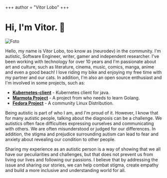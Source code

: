 +++
author = "Vitor Lobo"
+++

# Hi, I'm Vitor. 👋

![Foto](https://raw.githubusercontent.com/lobocode/lobocode.github.io/main/post/images/eu.jpg#floatleftavatar)

Hello, my name is Vitor Lobo, too know as (neurodev) in the community. I'm autistic, Software Engineer, writer, gamer and independent researcher. I've been working with technology for over 10 years and I'm passionate about art and culture, such as literature, cinema, music, comics, manga, anime and even a good beach! I love riding my bike and enjoying my free time with my partner and our cats. In addition, I'm also an open source enthusiast and I'm involved in some projects, such as:

* **[Kubernetes-client](https://github.com/kubernetes-client/java)** - Kubernetes client for java.
* **[Marmota Project](https://marmotaproject.github.io)** - A project from who needs to learn Golang.
* **[Fedora Project](https://getfedora.org/pt_BR/)** - A community Linux Distribution.

Being autistic is part of who I am, and I'm proud of it. However, I know that for many autistic people, talking about the diagnosis can be a challenge. We autistics often face difficulties expressing ourselves and communicating with others. We are often misunderstood or judged for our differences. In addition, the stigma and prejudice surrounding autism can lead to fear and anxiety about revealing our condition to other people.

Sharing my experience as an autistic person is a way of showing that we all have our peculiarities and challenges, but that does not prevent us from living our lives and following our passions. I believe that by addressing the issue and sharing our stories, we can help combat stigma, create empathy and build a more inclusive and understanding world for all.
